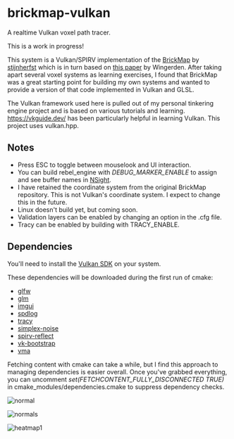 # brickmap-vulkan
A realtime Vulkan voxel path tracer.

This is a work in progress!

This system is a Vulkan/SPIRV implementation of the [BrickMap](https://github.com/stijnherfst/BrickMap) by [stijnherfst](https://github.com/stijnherfst) which is in turn based on [this paper](https://dspace.library.uu.nl/handle/1874/315917) by Wingerden. After taking apart several voxel systems as learning exercises, I found that BrickMap was a great starting point for building my own systems and wanted to provide a version of that code implemented in Vulkan and GLSL.

The Vulkan framework used here is pulled out of my personal tinkering engine project and is based on various tutorials and learning. https://vkguide.dev/ has been particularly helpful in learning Vulkan. This project uses vulkan.hpp.

## Notes

* Press ESC to toggle between mouselook and UI interaction.
* You can build rebel_engine with *DEBUG_MARKER_ENABLE* to assign and see buffer names in [NSight](https://developer.nvidia.com/nsight-visual-studio-edition).
* I have retained the coordinate system from the original BrickMap repository. This is not Vulkan's coordinate system. I expect to change this in the future.
* Linux doesn't build yet, but coming soon.
* Validation layers can be enabled by changing an option in the .cfg file.
* Tracy can be enabled by building with TRACY_ENABLE.

## Dependencies

You'll need to install the [Vulkan SDK](https://vulkan.lunarg.com/) on your system.

These dependencies will be downloaded during the first run of cmake:

* [glfw](https://github.com/glfw/glfw.git)
* [glm](https://github.com/g-truc/glm.git)
* [imgui](https://github.com/ocornut/imgui.git)
* [spdlog](https://github.com/gabime/spdlog.git)
* [tracy](https://github.com/wolfpld/tracy.git)
* [simplex-noise](https://github.com/SRombauts/SimplexNoise.git)
* [spirv-reflect](https://github.com/KhronosGroup/SPIRV-Reflect.git)
* [vk-bootstrap](https://github.com/charles-lunarg/vk-bootstrap.git)
* [vma](https://github.com/GPUOpen-LibrariesAndSDKs/VulkanMemoryAllocator.git)

Fetching content with cmake can take a while, but I find this approach to managing dependencies is easier overall.
Once you've grabbed everything, you can uncomment *set(FETCHCONTENT_FULLY_DISCONNECTED TRUE)* in cmake_modules/dependencies.cmake to suppress dependency checks.

![normal](https://user-images.githubusercontent.com/89154706/146416013-f705fdbf-cc85-49c3-a438-476377e8df2b.png)

![normals](https://user-images.githubusercontent.com/89154706/146415997-5896a2b7-df37-4ab7-8572-4f3ddfb217d4.png)

![heatmap1](https://user-images.githubusercontent.com/89154706/146415867-6ca08930-6349-46e8-ac45-2f2b6edcf43e.png)

